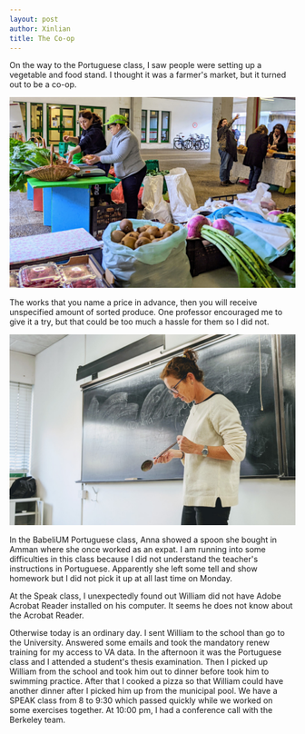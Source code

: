 ```yaml
---
layout: post
author: Xinlian
title: The Co-op
---
```


On the way to the Portuguese class, I saw people were setting up a vegetable and food stand.  I thought it was a farmer's market, but it turned out to be a co-op.

![](/images/IMG_20191113_154121_1.jpg)

The works that you name a price in advance, then you will receive unspecified amount of sorted produce.  One professor encouraged me to give it a try, but that could be too much a hassle for them so I did not.

![](/images/IMG_20191113_141644.jpg)

In the BabeliUM Portuguese class, Anna showed a spoon she bought in Amman where she once worked as an expat.  I am running into some difficulties in this class because I did not understand the teacher's instructions in Portuguese.  Apparently she left some tell and show homework but I did not pick it up at all last time on Monday.

At the Speak class, I unexpectedly found out William did not have Adobe Acrobat Reader installed on his computer.  It seems he does not know about the Acrobat Reader.

Otherwise today is an ordinary day.  I sent William to the school than go to the University.  Answered some emails and took the mandatory renew training for my access to VA data.  In the afternoon it was the Portuguese class and I attended a student's thesis examination.  Then I picked up William from the school and took him out to dinner before took  him to swimming practice.  After that I cooked a pizza so that William could have another dinner after I picked him up from the municipal pool.  We have a SPEAK class from 8 to 9:30 which passed quickly while we worked on some exercises together.  At 10:00 pm, I had a conference call with the Berkeley team.
